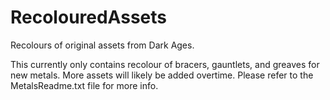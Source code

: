 # RecolouredAssets
  Recolours of original assets from Dark Ages.

 This currently only contains recolour of bracers, gauntlets, and greaves for new metals. More assets will likely be added overtime. Please refer to the MetalsReadme.txt file for more info.